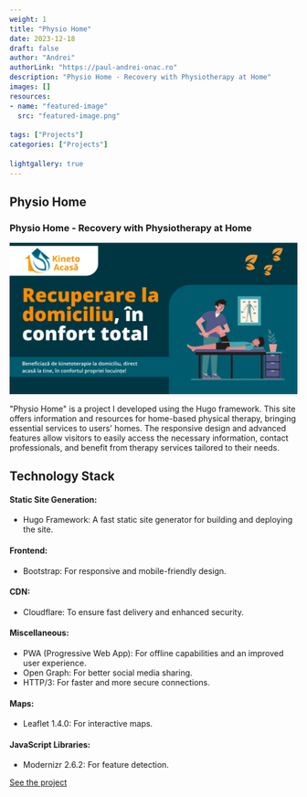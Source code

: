 ```yaml
---
weight: 1
title: "Physio Home"
date: 2023-12-18
draft: false
author: "Andrei"
authorLink: "https://paul-andrei-onac.ro"
description: "Physio Home - Recovery with Physiotherapy at Home"
images: []
resources:
- name: "featured-image"
  src: "featured-image.png"

tags: ["Projects"]
categories: ["Projects"]

lightgallery: true
---
```


## Physio Home

### Physio Home - Recovery with Physiotherapy at Home

![Physio Home](./image.jpeg)

"Physio Home" is a project I developed using the Hugo framework. This site offers information and resources for home-based physical therapy, bringing essential services to users' homes. The responsive design and advanced features allow visitors to easily access the necessary information, contact professionals, and benefit from therapy services tailored to their needs.

## Technology Stack

#### Static Site Generation:
- Hugo Framework: A fast static site generator for building and deploying the site.

#### Frontend:
- Bootstrap: For responsive and mobile-friendly design.

#### CDN:
- Cloudflare: To ensure fast delivery and enhanced security.

#### Miscellaneous:
- PWA (Progressive Web App): For offline capabilities and an improved user experience.
- Open Graph: For better social media sharing.
- HTTP/3: For faster and more secure connections.

#### Maps:
- Leaflet 1.4.0: For interactive maps.

#### JavaScript Libraries:
- Modernizr 2.6.2: For feature detection.

[See the project](https://kineto-acasa.ro/)

